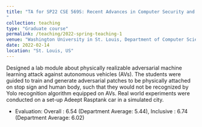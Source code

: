 ```yaml
---
title: "TA for SP22 CSE 569S: Recent Advances in Computer Security and Privacy
"
collection: teaching
type: "Graduate course"
permalink: /teaching/2022-spring-teaching-1
venue: "Washington University in St. Louis, Department of Computer Science and Engineering"
date: 2022-02-14
location: "St. Louis, US"
---
```


Designed a lab module about physically realizable adversarial machine learning attack against autonomous vehicles (AVs). The students were guided to train and generate adversarial patches to be physically attached on stop sign and human body, such that they would not be recognized by Yolo recognition algorithm equipped on AVs. Real world experiments were conducted on a set-up Adeept Rasptank car in a simulated city.

* Evaluation: Overall : 6.54 (Department Average: 5.44), Inclusive : 6.74 (Department Average: 6.02)